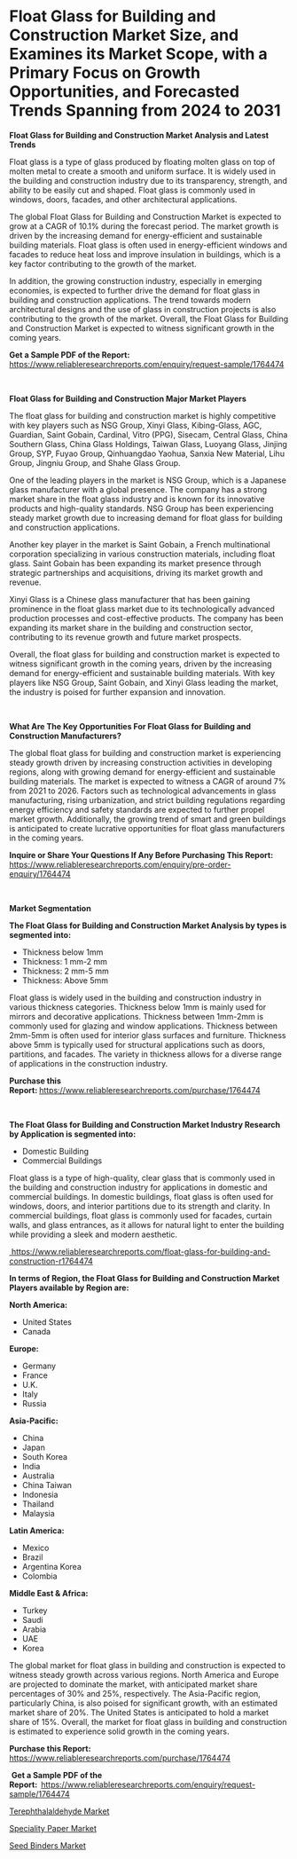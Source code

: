 <p><h1>Float Glass for Building and Construction Market Size, and Examines its Market Scope, with a Primary Focus on Growth Opportunities, and Forecasted Trends Spanning from 2024 to 2031</h1></p><p><strong>Float Glass for Building and Construction Market Analysis and Latest Trends</strong></p>
<p><p>Float glass is a type of glass produced by floating molten glass on top of molten metal to create a smooth and uniform surface. It is widely used in the building and construction industry due to its transparency, strength, and ability to be easily cut and shaped. Float glass is commonly used in windows, doors, facades, and other architectural applications.</p><p>The global Float Glass for Building and Construction Market is expected to grow at a CAGR of 10.1% during the forecast period. The market growth is driven by the increasing demand for energy-efficient and sustainable building materials. Float glass is often used in energy-efficient windows and facades to reduce heat loss and improve insulation in buildings, which is a key factor contributing to the growth of the market.</p><p>In addition, the growing construction industry, especially in emerging economies, is expected to further drive the demand for float glass in building and construction applications. The trend towards modern architectural designs and the use of glass in construction projects is also contributing to the growth of the market. Overall, the Float Glass for Building and Construction Market is expected to witness significant growth in the coming years.</p></p>
<p><strong>Get a Sample PDF of the Report:&nbsp;</strong> <a href="https://www.reliableresearchreports.com/enquiry/request-sample/1764474">https://www.reliableresearchreports.com/enquiry/request-sample/1764474</a></p>
<p>&nbsp;</p>
<p><strong>Float Glass for Building and Construction Major Market Players</strong></p>
<p><p>The float glass for building and construction market is highly competitive with key players such as NSG Group, Xinyi Glass, Kibing-Glass, AGC, Guardian, Saint Gobain, Cardinal, Vitro (PPG), Sisecam, Central Glass, China Southern Glass, China Glass Holdings, Taiwan Glass, Luoyang Glass, Jinjing Group, SYP, Fuyao Group, Qinhuangdao Yaohua, Sanxia New Material, Lihu Group, Jingniu Group, and Shahe Glass Group.</p><p>One of the leading players in the market is NSG Group, which is a Japanese glass manufacturer with a global presence. The company has a strong market share in the float glass industry and is known for its innovative products and high-quality standards. NSG Group has been experiencing steady market growth due to increasing demand for float glass for building and construction applications.</p><p>Another key player in the market is Saint Gobain, a French multinational corporation specializing in various construction materials, including float glass. Saint Gobain has been expanding its market presence through strategic partnerships and acquisitions, driving its market growth and revenue.</p><p>Xinyi Glass is a Chinese glass manufacturer that has been gaining prominence in the float glass market due to its technologically advanced production processes and cost-effective products. The company has been expanding its market share in the building and construction sector, contributing to its revenue growth and future market prospects.</p><p>Overall, the float glass for building and construction market is expected to witness significant growth in the coming years, driven by the increasing demand for energy-efficient and sustainable building materials. With key players like NSG Group, Saint Gobain, and Xinyi Glass leading the market, the industry is poised for further expansion and innovation.</p></p>
<p>&nbsp;</p>
<p><strong>What Are The Key Opportunities For Float Glass for Building and Construction Manufacturers?</strong></p>
<p><p>The global float glass for building and construction market is experiencing steady growth driven by increasing construction activities in developing regions, along with growing demand for energy-efficient and sustainable building materials. The market is expected to witness a CAGR of around 7% from 2021 to 2026. Factors such as technological advancements in glass manufacturing, rising urbanization, and strict building regulations regarding energy efficiency and safety standards are expected to further propel market growth. Additionally, the growing trend of smart and green buildings is anticipated to create lucrative opportunities for float glass manufacturers in the coming years.</p></p>
<p><strong>Inquire or Share Your Questions If Any Before Purchasing This Report:</strong> <a href="https://www.reliableresearchreports.com/enquiry/pre-order-enquiry/1764474">https://www.reliableresearchreports.com/enquiry/pre-order-enquiry/1764474</a></p>
<p>&nbsp;</p>
<p><strong>Market Segmentation</strong></p>
<p><strong>The Float Glass for Building and Construction Market Analysis by types is segmented into:</strong></p>
<p><ul><li>Thickness below 1mm</li><li>Thickness: 1 mm-2 mm</li><li>Thickness: 2 mm-5 mm</li><li>Thickness: Above 5mm</li></ul></p>
<p><p>Float glass is widely used in the building and construction industry in various thickness categories. Thickness below 1mm is mainly used for mirrors and decorative applications. Thickness between 1mm-2mm is commonly used for glazing and window applications. Thickness between 2mm-5mm is often used for interior glass surfaces and furniture. Thickness above 5mm is typically used for structural applications such as doors, partitions, and facades. The variety in thickness allows for a diverse range of applications in the construction industry.</p></p>
<p><strong>Purchase this Report:&nbsp;</strong><a href="https://www.reliableresearchreports.com/purchase/1764474">https://www.reliableresearchreports.com/purchase/1764474</a></p>
<p>&nbsp;</p>
<p><strong>The Float Glass for Building and Construction Market Industry Research by Application is segmented into:</strong></p>
<p><ul><li>Domestic Building</li><li>Commercial Buildings</li></ul></p>
<p><p>Float glass is a type of high-quality, clear glass that is commonly used in the building and construction industry for applications in domestic and commercial buildings. In domestic buildings, float glass is often used for windows, doors, and interior partitions due to its strength and clarity. In commercial buildings, float glass is commonly used for facades, curtain walls, and glass entrances, as it allows for natural light to enter the building while providing a sleek and modern aesthetic.</p></p>
<p><a href="https://www.reliableresearchreports.com/float-glass-for-building-and-construction-r1764474">&nbsp;https://www.reliableresearchreports.com/float-glass-for-building-and-construction-r1764474</a></p>
<p><strong>In terms of Region, the Float Glass for Building and Construction Market Players available by Region are:</strong></p>
<p>
    <p> <strong> North America: </strong>
        <ul>
            <li>United States</li>
            <li>Canada</li>
        </ul>
        </p> 
    <p> <strong> Europe: </strong>
        <ul>
            <li>Germany</li>
            <li>France</li>
            <li>U.K.</li>
            <li>Italy</li>
            <li>Russia</li>
        </ul>
        </p> 
    <p> <strong> Asia-Pacific: </strong>
        <ul>
            <li>China</li>
            <li>Japan</li>
            <li>South Korea</li>
            <li>India</li>
            <li>Australia</li>
            <li>China Taiwan</li>
            <li>Indonesia</li>
            <li>Thailand</li>
            <li>Malaysia</li>
        </ul>
        </p> 
    <p> <strong> Latin America: </strong>
        <ul>
            <li>Mexico</li>
            <li>Brazil</li>
            <li>Argentina Korea</li>
            <li>Colombia</li>
        </ul>
        </p> 
    <p> <strong> Middle East & Africa: </strong>
        <ul>
            <li>Turkey</li>
            <li>Saudi</li>
            <li>Arabia</li>
            <li>UAE</li>
            <li>Korea</li>
        </ul>
    </p>
    </p>
<p><p>The global market for float glass in building and construction is expected to witness steady growth across various regions. North America and Europe are projected to dominate the market, with anticipated market share percentages of 30% and 25%, respectively. The Asia-Pacific region, particularly China, is also poised for significant growth, with an estimated market share of 20%. The United States is anticipated to hold a market share of 15%. Overall, the market for float glass in building and construction is estimated to experience solid growth in the coming years.</p></p>
<p><strong>Purchase this Report: </strong><a href="https://www.reliableresearchreports.com/purchase/1764474">https://www.reliableresearchreports.com/purchase/1764474</a></p>
<p>&nbsp;<strong>Get a Sample PDF of the Report:&nbsp;&nbsp;</strong><a href="https://www.reliableresearchreports.com/enquiry/request-sample/1764474">https://www.reliableresearchreports.com/enquiry/request-sample/1764474</a></p>
<p><strong></strong></p>
<p><p><a href="https://medium.com/@lynnullrich1993/terephthalaldehyde-market-a-global-and-regional-analysis-focus-on-region-country-level-d8d82ff58c6b">Terephthalaldehyde Market</a></p><p><a href="https://medium.com/@hskdk2672/speciality-paper-market-market-segmentation-geographical-regions-and-market-forcast-till-2031-0f3d4edce1dd">Speciality Paper Market</a></p><p><a href="https://github.com/dlwlxxqs71/Market-Research-Report-List-1/blob/main/seed-binders-market.md">Seed Binders Market</a></p></p>